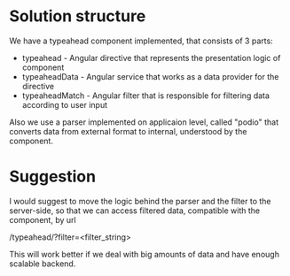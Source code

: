 Solution structure
==================

We have a typeahead component implemented, that consists of 3 parts:
* typeahead - Angular directive that represents the presentation logic of component
* typeaheadData - Angular service that works as a data provider for the directive
* typeaheadMatch - Angular filter that is responsible for filtering data according to user input

Also we use a parser implemented on applicaion level, called "podio" that converts data from external format to internal, understood by the component.

Suggestion
==========

I would suggest to move the logic behind the parser and the filter to the server-side, so that we can access filtered data, compatible with the component, by url

  /typeahead/?filter=<filter_string>

This will work better if we deal with big amounts of data and have enough scalable backend.
